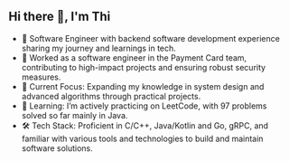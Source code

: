 ## Hi there 👋, I'm Thi

- 💼 Software Engineer with backend software development experience sharing my journey and learnings in tech.
- 💼 Worked as a software engineer in the Payment Card team, contributing to high-impact projects and ensuring robust security measures.
- 🔭 Current Focus: Expanding my knowledge in system design and advanced algorithms through practical projects.
- 🌱 Learning: I’m actively practicing on LeetCode, with 97 problems solved so far mainly in Java.
- 🛠  Tech Stack: Proficient in C/C++, Java/Kotlin and Go, gRPC, and familiar with various tools and technologies to build and maintain software solutions.
<!--
**thiquach/thiquach** is a ✨ _special_ ✨ repository because its `README.md` (this file) appears on your GitHub profile.
